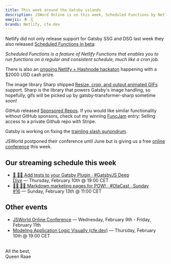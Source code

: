 ```yaml
---
title: This week around the Gatsby islands
description: JSWord Online is on this week, Scheduled Functions by Netlify is in beta, Sponsored Repos is finally a thing and more...
emojii: 🏝 🗓
brands: Netlify, cfe.dev
---
```


Netlify did not only release support for Gatsby SSG and DSG last week they also released [Scheduled Functions in beta](https://www.netlify.com/blog/quirrel-joins-netlify-and-scheduled-functions-launches-in-beta):

_Scheduled Functions is a feature of Netlify Functions that enables you to run functions on a regular and consistent schedule, much like a cron job._

There is also an [ongoing Netlify + Hashnode hackaton](https://townhall.hashnode.com/netlify-hackathon) happening with a $2000 USD cash prize.

The image library Sharp shipped [Resize, crop, and output animated GIFs](https://twitter.com/lovell/status/1488627570459426816?s=20&t=OsydhWJN72xl0lIlfnweag) support. Sharp is the library that powers Gatsby's image handling, so hopefully, gifs will be picked up by gatsby-transformer-sharp sometime soon!

GitHub released [Sponsored Repos](https://github.blog/2022-02-02-new-sponsors-only-repositories-custom-amounts-and-more/). If you would like similar functionality without GitHub sponsors, check out my winning [FuncJam](https://github.com/queen-raae/gatsby-funcjam-21) entry: Selling access to a private Github repo with Stripe.

Gatsby is working on fixing the [trainling slash qunondrum](https://github.com/gatsbyjs/gatsby/discussions/34205).

JSWorld postponed their conference until June but is giving us a free [online conference](https://jsworldconference.com/free) this week.

## Our streaming schedule this week

- [🔴 🏴‍☠️ Add tests to your Gatsby Plugin · #GatsbyJS Deep Dive](https://youtu.be/sj3YuX_TpVk)&nbsp;—&nbsp;Thursday, February 10th @&nbsp;19:00&nbsp;CET
- [🔴⛵ 🔴⛵ Markdown marketing pages for POW! · #OlaCast · Sunday #16](https://youtu.be/rPiQi_bOk8s)&nbsp;—&nbsp;Sunday, February 13th @&nbsp;11:00&nbsp;CET

## Other events

- [JSWorld Online Conference](https://jsworldconference.com/)&nbsp;—&nbsp;Wednesday, February 9th - Friday, February 11th
- [Modeling Application Logic Visually (cfe.dev)](https://cfe.dev/events/modeling-app-logic-visually/)&nbsp;—&nbsp;Thursday, February 10th @&nbsp;19:00&nbsp;CET

&nbsp;  
All the best,  
Queen Raae
